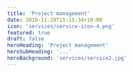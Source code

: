```yaml
---
title: 'Project management'
date: 2018-11-28T15:15:34+10:00
icon: 'services/service-icon-4.png'
featured: true
draft: false
heroHeading: 'Project management'
heroSubHeading: '...'
heroBackground: 'services/service2.jpg'
---
```

